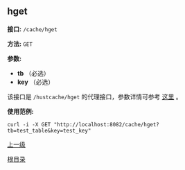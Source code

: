 ## hget ##

**接口:** `/cache/hget`

**方法:** `GET`

**参数:** 

*  **tb** （必选）  
*  **key** （必选）  

该接口是 `/hustcache/hget` 的代理接口，参数详情可参考 [这里](../../hustdb/hustcache/hget.md) 。

**使用范例:**

    curl -i -X GET "http://localhost:8082/cache/hget?tb=test_table&key=test_key"

[上一级](../cache.md)

[根目录](../../../index.md)